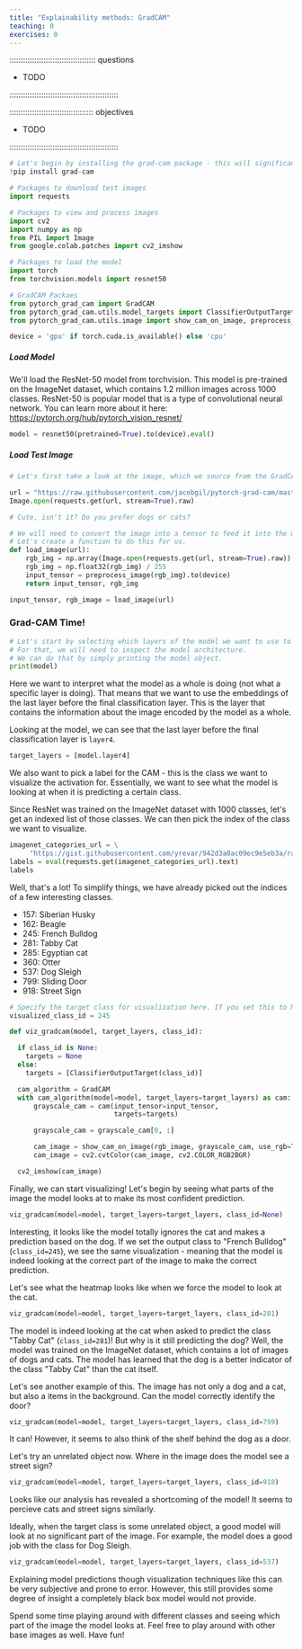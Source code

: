 ```yaml
---
title: "Explainability methods: GradCAM"
teaching: 0
exercises: 0
---
```

:::::::::::::::::::::::::::::::::::::: questions 

- TODO

::::::::::::::::::::::::::::::::::::::::::::::::

::::::::::::::::::::::::::::::::::::: objectives

- TODO

::::::::::::::::::::::::::::::::::::::::::::::::

```python
# Let's begin by installing the grad-cam package - this will significantly simplify our implementation
!pip install grad-cam
```
```python
# Packages to download test images
import requests

# Packages to view and process images
import cv2
import numpy as np
from PIL import Image
from google.colab.patches import cv2_imshow

# Packages to load the model
import torch
from torchvision.models import resnet50

# GradCAM Packaes
from pytorch_grad_cam import GradCAM
from pytorch_grad_cam.utils.model_targets import ClassifierOutputTarget
from pytorch_grad_cam.utils.image import show_cam_on_image, preprocess_image
```
```python
device = 'gpu' if torch.cuda.is_available() else 'cpu'
```
##### Load Model

We'll load the ResNet-50 model from torchvision. This model is pre-trained on the ImageNet dataset, which contains 1.2 million images across 1000 classes.
ResNet-50 is popular model that is a type of convolutional neural network. You can learn more about it here: https://pytorch.org/hub/pytorch_vision_resnet/
```python
model = resnet50(pretrained=True).to(device).eval()
```
##### Load Test Image
```python
# Let's first take a look at the image, which we source from the GradCAM package

url = "https://raw.githubusercontent.com/jacobgil/pytorch-grad-cam/master/examples/both.png"
Image.open(requests.get(url, stream=True).raw)
```
```python
# Cute, isn't it? Do you prefer dogs or cats?

# We will need to convert the image into a tensor to feed it into the model.
# Let's create a function to do this for us.
def load_image(url):
    rgb_img = np.array(Image.open(requests.get(url, stream=True).raw))
    rgb_img = np.float32(rgb_img) / 255
    input_tensor = preprocess_image(rgb_img).to(device)
    return input_tensor, rgb_img
```
```python
input_tensor, rgb_image = load_image(url)
```
### Grad-CAM Time!
```python
# Let's start by selecting which layers of the model we want to use to generate the CAM.
# For that, we will need to inspect the model architecture.
# We can do that by simply printing the model object.
print(model)
```
Here we want to interpret what the model as a whole is doing (not what a specific layer is doing).
That means that we want to use the embeddings of the last layer before the final classification layer.
This is the layer that contains the information about the image encoded by the model as a whole.

Looking at the model, we can see that the last layer before the final classification layer is `layer4`.
```python
target_layers = [model.layer4]
```
We also want to pick a label for the CAM - this is the class we want to visualize the activation for.
Essentially, we want to see what the model is looking at when it is predicting a certain class.

Since ResNet was trained on the ImageNet dataset with 1000 classes, let's get an indexed list of those classes. We can then pick the index of the class we want to visualize.
```python
imagenet_categories_url = \
     "https://gist.githubusercontent.com/yrevar/942d3a0ac09ec9e5eb3a/raw/238f720ff059c1f82f368259d1ca4ffa5dd8f9f5/imagenet1000_clsidx_to_labels.txt"
labels = eval(requests.get(imagenet_categories_url).text)
labels
```
Well, that's a lot! To simplify things, we have already picked out the indices of a few interesting classes.

- 157: Siberian Husky
- 162: Beagle
- 245: French Bulldog
- 281: Tabby Cat
- 285: Egyptian cat
- 360: Otter
- 537: Dog Sleigh
- 799: Sliding Door
- 918: Street Sign
```python
# Specify the target class for visualization here. If you set this to None, the class with the highest score from the model will automatically be used.
visualized_class_id = 245
```
```python
def viz_gradcam(model, target_layers, class_id):

  if class_id is None:
    targets = None
  else:
    targets = [ClassifierOutputTarget(class_id)]

  cam_algorithm = GradCAM
  with cam_algorithm(model=model, target_layers=target_layers) as cam:
      grayscale_cam = cam(input_tensor=input_tensor,
                          targets=targets)

      grayscale_cam = grayscale_cam[0, :]

      cam_image = show_cam_on_image(rgb_image, grayscale_cam, use_rgb=True)
      cam_image = cv2.cvtColor(cam_image, cv2.COLOR_RGB2BGR)

  cv2_imshow(cam_image)
```
Finally, we can start visualizing! Let's begin by seeing what parts of the image the model looks at to make its most confident prediction.
```python
viz_gradcam(model=model, target_layers=target_layers, class_id=None)
```
Interesting, it looks like the model totally ignores the cat and makes a prediction based on the dog.
If we set the output class to "French Bulldog" (`class_id=245`), we see the same visualization - meaning that the model is indeed looking at the correct part of the image to make the correct prediction.

Let's see what the heatmap looks like when we force the model to look at the cat.
```python
viz_gradcam(model=model, target_layers=target_layers, class_id=281)
```
The model is indeed looking at the cat when asked to predict the class "Tabby Cat" (`class_id=281`)!
But why is it still predicting the dog? Well, the model was trained on the ImageNet dataset, which contains a lot of images of dogs and cats.
The model has learned that the dog is a better indicator of the class "Tabby Cat" than the cat itself.

Let's see another example of this. The image has not only a dog and a cat, but also a items in the background. Can the model correctly identify the door?
```python
viz_gradcam(model=model, target_layers=target_layers, class_id=799)
```
It can! However, it seems to also think of the shelf behind the dog as a door.

Let's try an unrelated object now. Where in the image does the model see a street sign?
```python
viz_gradcam(model=model, target_layers=target_layers, class_id=918)
```
Looks like our analysis has revealed a shortcoming of the model! It seems to percieve cats and street signs similarly.

Ideally, when the target class is some unrelated object, a good model will look at no significant part of the image. For example, the model does a good job with the class for Dog Sleigh.
```python
viz_gradcam(model=model, target_layers=target_layers, class_id=537)
```
Explaining model predictions though visualization techniques like this can be very subjective and prone to error. However, this still provides some degree of insight a completely black box model would not provide.

Spend some time playing around with different classes and seeing which part of the image the model looks at. Feel free to play around with other base images as well. Have fun!